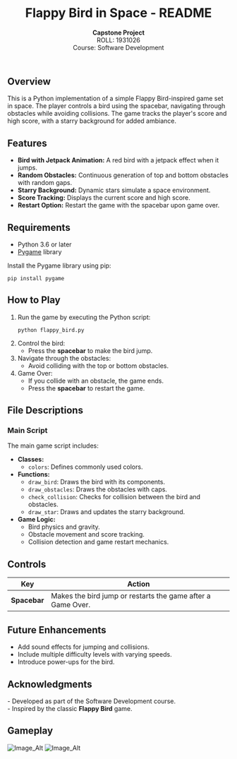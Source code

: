 

<header>
    <h1>Flappy Bird in Space - README</h1>
    <p><strong>Capstone Project</strong><br>ROLL: 1931026<br>Course: Software Development</p>
</header>

<section>
    <h2>Overview</h2>
    <p>This is a Python implementation of a simple Flappy Bird-inspired game set in space. The player controls a bird using the spacebar, navigating through obstacles while avoiding collisions. The game tracks the player's score and high score, with a starry background for added ambiance.</p>
</section>

<section>
    <h2>Features</h2>
    <ul>
        <li><strong>Bird with Jetpack Animation:</strong> A red bird with a jetpack effect when it jumps.</li>
        <li><strong>Random Obstacles:</strong> Continuous generation of top and bottom obstacles with random gaps.</li>
        <li><strong>Starry Background:</strong> Dynamic stars simulate a space environment.</li>
        <li><strong>Score Tracking:</strong> Displays the current score and high score.</li>
        <li><strong>Restart Option:</strong> Restart the game with the spacebar upon game over.</li>
    </ul>
</section>

<section>
    <h2>Requirements</h2>
    <ul>
        <li>Python 3.6 or later</li>
        <li><a href="https://www.pygame.org/">Pygame</a> library</li>
    </ul>
    <p>Install the Pygame library using pip:</p>
    <pre><code>pip install pygame</code></pre>
</section>

<section>
    <h2>How to Play</h2>
    <ol>
        <li>Run the game by executing the Python script:
            <pre><code>python flappy_bird.py</code></pre>
        </li>
        <li>Control the bird:
            <ul>
                <li>Press the <strong>spacebar</strong> to make the bird jump.</li>
            </ul>
        </li>
        <li>Navigate through the obstacles:
            <ul>
                <li>Avoid colliding with the top or bottom obstacles.</li>
            </ul>
        </li>
        <li>Game Over:
            <ul>
                <li>If you collide with an obstacle, the game ends.</li>
                <li>Press the <strong>spacebar</strong> to restart the game.</li>
            </ul>
        </li>
    </ol>
</section>

<section>
    <h2>File Descriptions</h2>
    <h3>Main Script</h3>
    <p>The main game script includes:</p>
    <ul>
        <li><strong>Classes:</strong>
            <ul>
                <li><code>colors</code>: Defines commonly used colors.</li>
            </ul>
        </li>
        <li><strong>Functions:</strong>
            <ul>
                <li><code>draw_bird</code>: Draws the bird with its components.</li>
                <li><code>draw_obstacles</code>: Draws the obstacles with caps.</li>
                <li><code>check_collision</code>: Checks for collision between the bird and obstacles.</li>
                <li><code>draw_star</code>: Draws and updates the starry background.</li>
            </ul>
        </li>
        <li><strong>Game Logic:</strong>
            <ul>
                <li>Bird physics and gravity.</li>
                <li>Obstacle movement and score tracking.</li>
                <li>Collision detection and game restart mechanics.</li>
            </ul>
        </li>
    </ul>
</section>

<section>
    <h2>Controls</h2>
    <table>
        <thead>
            <tr>
                <th>Key</th>
                <th>Action</th>
            </tr>
        </thead>
        <tbody>
            <tr>
                <td><strong>Spacebar</strong></td>
                <td>Makes the bird jump or restarts the game after a Game Over.</td>
            </tr>
        </tbody>
    </table>
</section>

<section>
    <h2>Future Enhancements</h2>
    <ul>
        <li>Add sound effects for jumping and collisions.</li>
        <li>Include multiple difficulty levels with varying speeds.</li>
        <li>Introduce power-ups for the bird.</li>
    </ul>
</section>

<section>
    <h2>Acknowledgments</h2>
    <p>- Developed as part of the Software Development course.<br>
    - Inspired by the classic <strong>Flappy Bird</strong> game.</p>
</section>

<section>
    <h2>Gameplay</h2>

</section>

</body>
</html>

![Image_Alt](https://github.com/s0ur4v26/Indie-games-python-/blob/main/Screenshot%202025-01-13%20211609.png?raw=true)
![Image_Alt](https://github.com/s0ur4v26/Indie-games-python-/blob/main/Screenshot%202025-01-13%20211627.png?raw=true)

